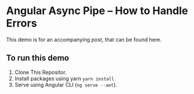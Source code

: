 # Angular Async Pipe – How to Handle Errors

This demo is for an accompanying post, that can be found here.

## To run this demo

1. Clone This Repositor.
2. Install packages using yarn `yarn install`.
3. Serve using Angular CLI (`ng serve --aot`).
